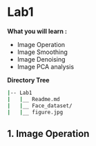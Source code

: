 # Lab1 
**What you will learn :**
 - Image Operation
 - Image Smoothing
 - Image Denoising
 - Image PCA analysis 


**Directory Tree**
```bash
|--	Lab1
|	|__ Readme.md
|	|__ Face_dataset/
|   |__ figure.jpg
```
## 1. Image Operation
